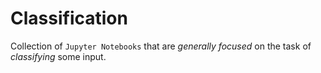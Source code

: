 # Classification
Collection of `Jupyter Notebooks` that are *generally focused* on the task of *classifying* some input.